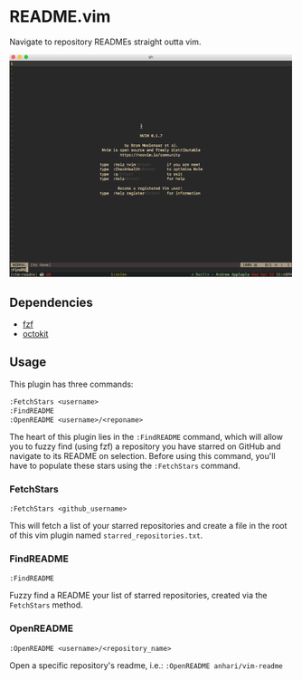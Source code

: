 # README.vim

Navigate to repository READMEs straight outta vim.

<img src="https://github.com/anhari/vim-readme/blob/master/vim-readme.gif?raw=true" width="500">

## Dependencies

* [fzf](https://github.com/junegunn/fzf)
* [octokit](https://github.com/octokit/octokit.rb)

## Usage

This plugin has three commands:

    :FetchStars <username>
    :FindREADME
    :OpenREADME <username>/<reponame>

The heart of this plugin lies in the `:FindREADME` command, which will allow you
to fuzzy find (using fzf) a repository you have starred on GitHub and navigate
to its README on selection. Before using this command, you'll have to populate
these stars using the `:FetchStars` command.

### FetchStars

    :FetchStars <github_username>

This will fetch a list of your starred repositories and create a file in the
root of this vim plugin named `starred_repositories.txt`.

### FindREADME

    :FindREADME

Fuzzy find a README your list of starred repositories, created via the
`FetchStars` method.


### OpenREADME

    :OpenREADME <username>/<repository_name>

Open a specific repository's readme, i.e.: `:OpenREADME anhari/vim-readme`
